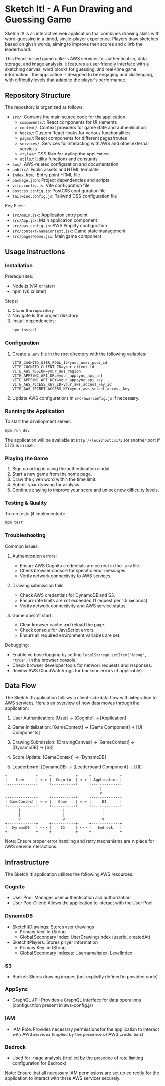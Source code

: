 # Sketch It! - A Fun Drawing and Guessing Game

Sketch It! is an interactive web application that combines drawing skills with word-guessing in a timed, single-player experience. Players draw sketches based on given words, aiming to improve their scores and climb the leaderboard.

This React-based game utilizes AWS services for authentication, data storage, and image analysis. It features a user-friendly interface with a sketching canvas, word blocks for guessing, and real-time game information. The application is designed to be engaging and challenging, with difficulty levels that adapt to the player's performance.

## Repository Structure

The repository is organized as follows:

- `src/`: Contains the main source code for the application
  - `components/`: React components for UI elements
  - `context/`: Context providers for game state and authentication
  - `hooks/`: Custom React hooks for various functionalities
  - `pages/`: React components for different pages/routes
  - `services/`: Services for interacting with AWS and other external services
  - `styles/`: CSS files for styling the application
  - `utils/`: Utility functions and constants
- `aws/`: AWS-related configuration and documentation
- `public/`: Public assets and HTML template
- `index.html`: Entry point HTML file
- `package.json`: Project dependencies and scripts
- `vite.config.js`: Vite configuration file
- `postcss.config.js`: PostCSS configuration file
- `tailwind.config.js`: Tailwind CSS configuration file

Key Files:
- `src/main.jsx`: Application entry point
- `src/App.jsx`: Main application component
- `src/aws-config.js`: AWS Amplify configuration
- `src/context/GameContext.jsx`: Game state management
- `src/pages/Game.jsx`: Main game component

## Usage Instructions

### Installation

Prerequisites:
- Node.js (v14 or later)
- npm (v6 or later)

Steps:
1. Clone the repository
2. Navigate to the project directory
3. Install dependencies:
   ```bash
   npm install
   ```

### Configuration

1. Create a `.env` file in the root directory with the following variables:
   ```env
   VITE_COGNITO_USER_POOL_ID=your_user_pool_id
   VITE_COGNITO_CLIENT_ID=your_client_id
   VITE_AWS_REGION=your_aws_region
   VITE_APPSYNC_API_URL=your_appsync_api_url
   VITE_APPSYNC_API_KEY=your_appsync_api_key
   VITE_AWS_ACCESS_KEY_ID=your_aws_access_key_id
   VITE_AWS_SECRET_ACCESS_KEY=your_aws_secret_access_key
   ```

2. Update AWS configurations in `src/aws-config.js` if necessary.

### Running the Application

To start the development server:

```bash
npm run dev
```

The application will be available at `http://localhost:5173` (or another port if 5173 is in use).

### Playing the Game

1. Sign up or log in using the authentication modal.
2. Start a new game from the home page.
3. Draw the given word within the time limit.
4. Submit your drawing for analysis.
5. Continue playing to improve your score and unlock new difficulty levels.

### Testing & Quality

To run tests (if implemented):

```bash
npm test
```

### Troubleshooting

Common issues:
1. Authentication errors:
   - Ensure AWS Cognito credentials are correct in the `.env` file.
   - Check browser console for specific error messages.
   - Verify network connectivity to AWS services.

2. Drawing submission fails:
   - Check AWS credentials for DynamoDB and S3.
   - Ensure rate limits are not exceeded (1 request per 1.5 seconds).
   - Verify network connectivity and AWS service status.

3. Game doesn't start:
   - Clear browser cache and reload the page.
   - Check console for JavaScript errors.
   - Ensure all required environment variables are set.

Debugging:
- Enable verbose logging by setting `localStorage.setItem('debug', 'true')` in the browser console.
- Check browser developer tools for network requests and responses.
- Review AWS CloudWatch logs for backend errors (if applicable).

## Data Flow

The Sketch It! application follows a client-side data flow with integration to AWS services. Here's an overview of how data moves through the application:

1. User Authentication:
   [User] -> [Cognito] -> [Application]

2. Game Initialization:
   [GameContext] -> [Game Component] -> [UI Components]

3. Drawing Submission:
   [DrawingCanvas] -> [GameContext] -> [DynamoDB] -> [S3]

4. Score Update:
   [GameContext] -> [DynamoDB]

5. Leaderboard:
   [DynamoDB] -> [Leaderboard Component] -> [UI]

```mermaid
+-------------+     +-----------+     +-------------+
|    User     | <-> |  Cognito  | <-> | Application |
+-------------+     +-----------+     +-------------+
                                           |
                                           v
+-------------+     +-----------+     +-------------+
| GameContext | <-> |   Game    | <-> |     UI      |
+-------------+     +-----------+     +-------------+
      |                   |                 |
      |                   |                 |
      v                   v                 v
+-------------+     +-----------+     +-------------+
|  DynamoDB   | <-> |    S3     | <-> |   Bedrock   |
+-------------+     +-----------+     +-------------+
```

Note: Ensure proper error handling and retry mechanisms are in place for AWS service interactions.

## Infrastructure

The Sketch It! application utilizes the following AWS resources:

### Cognito
- User Pool: Manages user authentication and authorization
- User Pool Client: Allows the application to interact with the User Pool

### DynamoDB
- SketchItDrawings: Stores user drawings
  - Primary Key: id (String)
  - Global Secondary Index: UserDrawingsIndex (userId, createdAt)
- SketchItPlayers: Stores player information
  - Primary Key: id (String)
  - Global Secondary Indexes: UsernameIndex, LevelIndex

### S3
- Bucket: Stores drawing images (not explicitly defined in provided code)

### AppSync
- GraphQL API: Provides a GraphQL interface for data operations (configuration present in aws-config.js)

### IAM
- IAM Role: Provides necessary permissions for the application to interact with AWS services (implied by the presence of AWS credentials)

### Bedrock
- Used for image analysis (implied by the presence of rate limiting configuration for Bedrock)


Note: Ensure that all necessary IAM permissions are set up correctly for the application to interact with these AWS services securely.
